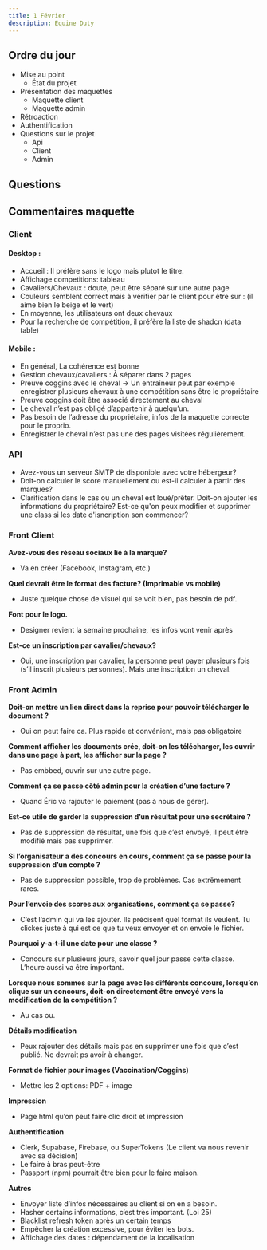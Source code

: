 ```yaml
---
title: 1 Février
description: Equine Duty
---
```


## Ordre du jour
- Mise au point
  - État du projet
- Présentation des maquettes
  - Maquette client
  - Maquette admin
- Rétroaction
- Authentification
- Questions sur le projet
  - Api
  - Client
  - Admin

## Questions

## Commentaires maquette

### Client
#### Desktop :
-	Accueil : Il préfère sans le logo mais plutot le titre.
-	Affichage competitions: tableau
-	Cavaliers/Chevaux : doute, peut être séparé sur une autre page
-	Couleurs semblent correct mais à vérifier par le client pour être sur : (il aime bien le beige et le vert)
-	En moyenne, les utilisateurs ont deux chevaux
-	Pour la recherche de compétition, il préfère la liste de shadcn (data table)
 
#### Mobile : 
-	En général, La cohérence est bonne
-	Gestion chevaux/cavaliers : À séparer dans 2 pages
-	Preuve coggins avec le cheval -> Un entraîneur peut par exemple enregistrer plusieurs chevaux à une compétition sans être le propriétaire
-	Preuve coggins doit être associé directement au cheval
-	Le cheval n’est pas obligé d’appartenir à quelqu’un.
-	Pas besoin de l’adresse du propriétaire, infos de la maquette correcte pour le proprio.
-	Enregistrer le cheval n’est pas une des pages visitées régulièrement.

### API
- Avez-vous un serveur SMTP de disponible avec votre hébergeur?
- Doit-on calculer le score manuellement ou est-il calculer à partir des marques?
- Clarification dans le cas ou un cheval est loué/prêter. Doit-on ajouter les informations du propriétaire?
Est-ce qu'on peux modifier et supprimer une class si les date d'isncription son commencer?

### Front Client

**Avez-vous des réseau sociaux lié à la marque?**

-	Va en créer (Facebook, Instagram, etc.)

**Quel devrait être le format des facture? (Imprimable vs mobile)**

-	Juste quelque chose de visuel qui se voit bien, pas besoin de pdf.

**Font pour le logo.**

-	Designer revient la semaine prochaine, les infos vont venir après

**Est-ce un inscription par cavalier/chevaux?**

-	Oui, une inscription par cavalier, la personne peut payer plusieurs fois (s’il inscrit plusieurs personnes). Mais une inscription un cheval.

### Front Admin

**Doit-on mettre un lien direct dans la reprise pour pouvoir télécharger le document ?**

-	Oui on peut faire ca. Plus rapide et convénient, mais pas obligatoire

**Comment afficher les documents crée, doit-on les télécharger, les ouvrir dans une page à part, les afficher sur la page ?**

-	Pas embbed, ouvrir sur une autre page.

**Comment ça se passe côté admin pour la création d’une facture ?**

-	Quand Éric va rajouter le paiement (pas à nous de gérer).

**Est-ce utile de garder la suppression d’un résultat pour une secrétaire ?**

-	Pas de suppression de résultat, une fois que c’est envoyé, il peut être modifié mais pas supprimer.

**Si l’organisateur a des concours en cours, comment ça se passe pour la suppression d’un compte ?**

-	Pas de suppression possible, trop de problèmes. Cas extrêmement rares.

**Pour l’envoie des scores aux organisations, comment ça se passe?**

-	C’est l’admin qui va les ajouter. Ils précisent quel format ils veulent. Tu clickes juste à qui est ce que tu veux envoyer et on envoie le fichier.

**Pourquoi y-a-t-il une date pour une classe ?**

-	Concours sur plusieurs jours, savoir quel jour passe cette classe. L’heure aussi va être important.

**Lorsque nous sommes sur la page avec les différents concours, lorsqu’on clique sur un concours, doit-on directement être envoyé vers la modification de la compétition ?**

-	Au cas ou. 

**Détails modification**
-	Peux rajouter des détails mais pas en supprimer une fois que c’est publié. Ne devrait ps avoir à changer.

**Format de fichier pour images (Vaccination/Coggins)**
-	Mettre les 2 options: PDF + image

**Impression**
-	Page html qu’on peut faire clic droit et impression

**Authentification**
-	Clerk, Supabase, Firebase, ou SuperTokens (Le client va nous revenir avec sa décision)
-	Le faire à bras peut-être
-	Passport (npm) pourrait être bien pour le faire maison.


**Autres**

-	Envoyer liste d’infos nécessaires au client si on en a besoin.
-	Hasher certains informations, c’est très important. (Loi 25)
-	Blacklist refresh token après un certain temps
-	Empêcher la création excessive, pour éviter les bots.
-	Affichage des dates : dépendament de la localisation
